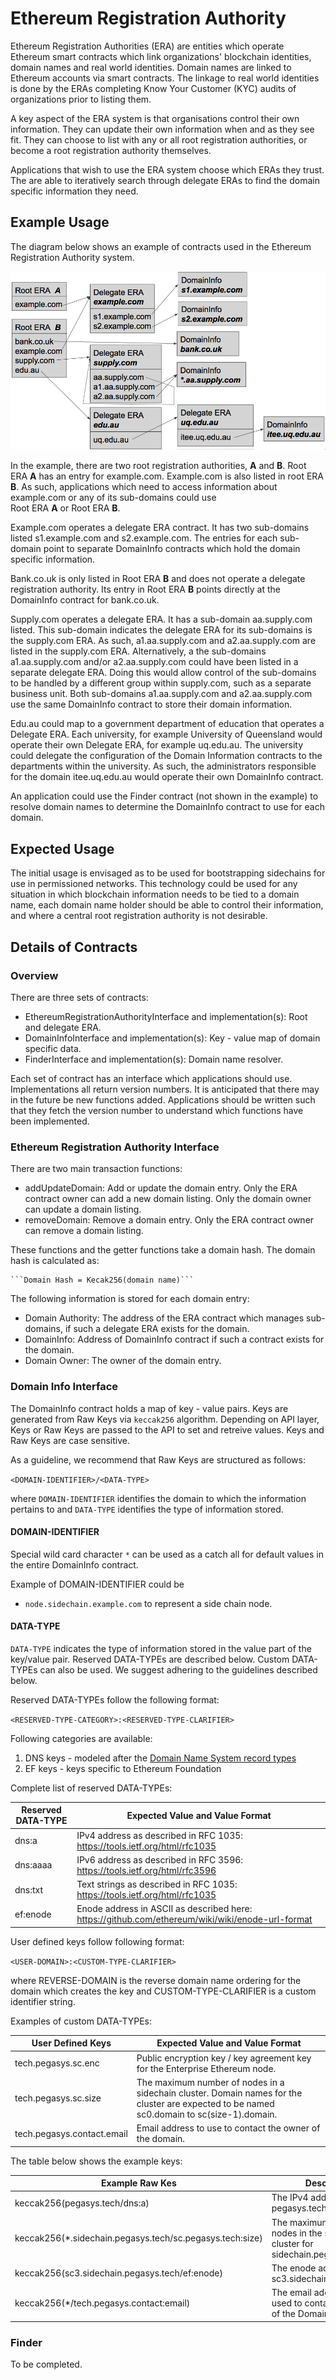 # Ethereum Registration Authority

Ethereum Registration Authorities (ERA) are entities which operate Ethereum
smart contracts which link organizations' blockchain identities, domain names 
and real world identities. Domain names are linked to Ethereum accounts via
smart contracts. The linkage to real world identities is done by the ERAs 
completing Know Your Customer (KYC) audits of organizations prior to listing them. 

A key aspect of the ERA system is that organisations control their own information.
They can update their own information when and as they see fit. They can choose to 
list with any or all root registration authorities, or become a root registration 
authority themselves. 

Applications that wish to use the ERA system choose which ERAs they trust. The are 
able to iteratively search through delegate ERAs to find the domain specific information
they need.  


## Example Usage
The diagram below shows an example of contracts used in the Ethereum Registration 
Authority system.

![alt text](era-arch1.png "Architecture")

In the example, there are two root registration authorities, **A** and **B**. Root ERA **A** 
has an entry for example.com. Example.com is also listed in root ERA **B**. As such, applications
which need to access information about example.com or any of its sub-domains could use  
Root ERA **A** or Root ERA **B**. 

Example.com operates a delegate ERA contract. It has two sub-domains listed s1.example.com and 
s2.example.com. The entries for each sub-domain point to separate DomainInfo contracts which 
hold the domain specific information. 

Bank.co.uk is only listed in Root ERA **B** and does not operate a delegate registration
authority. Its entry in Root ERA **B** points directly at the DomainInfo contract for 
bank.co.uk.

Supply.com operates a delegate ERA. It has a sub-domain aa.supply.com listed. This sub-domain
indicates the delegate ERA for its sub-domains is the supply.com ERA. As such, a1.aa.supply.com
and a2.aa.supply.com are listed in the supply.com ERA. Alternatively, a the sub-domains
a1.aa.supply.com and/or a2.aa.supply.com could have been listed in a separate delegate ERA.
Doing this would allow control of the sub-domains to be handled by a different group within
supply.com, such as a separate business unit. Both sub-domains a1.aa.supply.com and a2.aa.supply.com
use the same DomainInfo contract to store their domain information. 

Edu.au could map to a government department of education that operates a 
Delegate ERA. Each university, for example University of Queensland would 
operate their own Delegate ERA, for example uq.edu.au. The university could 
delegate the configuration of the Domain Information contracts to the 
departments within the university. As such, the administrators responsible 
for the domain itee.uq.edu.au would operate their own DomainInfo 
contract.

An application could use the Finder contract (not shown in the example) to resolve
domain names to determine the DomainInfo contract to use for each domain.

## Expected Usage
The initial usage is envisaged as to be used for bootstrapping sidechains for use in permissioned 
networks. This technology could be used for any situation in which blockchain information needs 
to be tied to a domain name, each domain name holder should be able to control their information,
and where a central root registration authority is not desirable.  


## Details of Contracts 
### Overview
There are three sets of contracts:
* EthereumRegistrationAuthorityInterface and implementation(s): Root and delegate ERA.
* DomainInfoInterface and implementation(s): Key - value map of domain specific data.
* FinderInterface and implementation(s): Domain name resolver.

Each set of contract has an interface which applications should use. Implementations all return
version numbers. It is anticipated that there may in the future be new functions added. Applications
should be written such that they fetch the version number to understand which functions have
been implemented.  


### Ethereum Registration Authority Interface
There are two main transaction functions:
* addUpdateDomain: Add or update the domain entry. Only the ERA contract owner can add a new 
domain listing. Only the domain owner can update a domain listing.
* removeDomain: Remove a domain entry. Only the ERA contract owner can remove a domain listing.

These functions and the getter functions take a domain hash. The domain hash is calculated as:

    ```Domain Hash = Kecak256(domain name)```

The following information is stored for each domain entry:
* Domain Authority: The address of the ERA contract which manages sub-domains, if such
   a delegate ERA exists for the domain. 
* DomainInfo: Address of DomainInfo contract if such a contract exists for the domain.
* Domain Owner: The owner of the domain entry.


### Domain Info Interface
The DomainInfo contract holds a map of key - value pairs. Keys are generated from Raw Keys via `keccak256` algorithm.
Depending on API layer, Keys or Raw Keys are passed to the API to set and retreive values. Keys and Raw Keys are
case sensitive.

As a guideline, we recommend that Raw Keys are structured as follows:

```<DOMAIN-IDENTIFIER>/<DATA-TYPE>```

where `DOMAIN-IDENTIFIER` identifies the domain to which the information pertains to and `DATA-TYPE` identifies
the type of information stored.


#### DOMAIN-IDENTIFIER

Special wild card character `*` can be used as a catch all for default values in the entire DomainInfo contract.

Example of DOMAIN-IDENTIFIER could be
 - `node.sidechain.example.com` to represent a side chain node.


#### DATA-TYPE

`DATA-TYPE` indicates the type of information stored in the value part of the key/value pair. Reserved DATA-TYPEs
are described below. Custom DATA-TYPEs can also be used. We suggest adhering to the guidelines described below.

Reserved DATA-TYPEs follow the following format:

```<RESERVED-TYPE-CATEGORY>:<RESERVED-TYPE-CLARIFIER>```

Following categories are available:
1. DNS keys - modeled after the
[Domain Name System record types](https://en.wikipedia.org/wiki/List_of_DNS_record_types)
2. EF keys - keys specific to Ethereum Foundation

Complete list of reserved DATA-TYPEs:

| Reserved DATA-TYPE       | Expected Value and Value Format                                                  |
| ------------------------ | -------------------------------------------------------------------------------- |
| dns:a                    | IPv4 address as described in RFC 1035: https://tools.ietf.org/html/rfc1035       |
| dns:aaaa                 | IPv6 address as described in RFC 3596: https://tools.ietf.org/html/rfc3596       |
| dns:txt                  | Text strings as described in RFC 1035: https://tools.ietf.org/html/rfc1035       |
| ef:enode                 | Enode address in ASCII as described here: https://github.com/ethereum/wiki/wiki/enode-url-format |

User defined keys follow following format:

```<USER-DOMAIN>:<CUSTOM-TYPE-CLARIFIER>```

where REVERSE-DOMAIN is the reverse domain name ordering for the domain which creates the key and CUSTOM-TYPE-CLARIFIER
is a custom identifier string.

Examples of custom DATA-TYPEs:

| User Defined Keys        | Expected Value and Value Format                                                  |
| ------------------------ | -------------------------------------------------------------------------------- |
| tech.pegasys.sc.enc      | Public encryption key / key agreement key for the Enterprise Ethereum node.      |
| tech.pegasys.sc.size     | The maximum number of nodes in a sidechain cluster. Domain names for the cluster are expected to be named sc0.domain to sc(size-1).domain. |
| tech.pegasys.contact.email | Email address to use to contact the owner of the domain.                       |

The table below shows the example keys:

| Example Raw Kes                                             | Description       |
| ----------------------------------------------------------- | -------------------------------------- |
| keccak256(pegasys.tech/dns:a)                               |The IPv4 address for pegasys.tech.
| keccak256(*.sidechain.pegasys.tech/sc.pegasys.tech:size)    |The maximum number of nodes in the sidechain cluster for sidechain.pegasys.tech.
| keccak256(sc3.sidechain.pegasys.tech/ef:enode)              |The enode address of node sc3.sidechain.pegasys.tech.
| keccak256(*/tech.pegasys.contact:email)                     |The email address to be used to contact the owner of the DomainInfo instance.


### Finder

To be completed.



